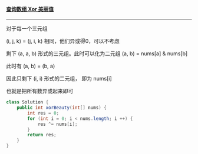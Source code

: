 #### <a href="https://leetcode.cn/problems/find-xor-beauty-of-array/">查询数组 Xor 美丽值</a>

-----------------

对于每一个三元组

(i, j, k) = (j, i, k) 相同，他们异或得0，可以不考虑

剩下 (a, a, b) 形式的三元组。此时可以化为二元组 (a, b) = nums[a] \& nums[b]

此时有 (a, b) = (b, a)

因此只剩下 (i, i) 形式的二元组， 即为 nums[i]

也就是把所有数异或起来即可

```java
class Solution {
    public int xorBeauty(int[] nums) {
        int res = 0;
        for (int i = 0; i < nums.length; i ++) {
            res ^= nums[i];
        }
        return res;
    }
}
```


